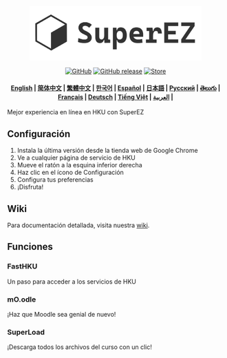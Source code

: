 <p align="center">
    <br>
    <img src="https://github.com/EZ-HKU/SuperEZ/raw/main/images/logowithtext.png" width="400"/>
    <br>
</p>

<p align="center">
    <a href="https://github.com/EZ-HKU/SuperEZ/blob/main/LICENSE"><img alt="GitHub" src="https://img.shields.io/badge/LICENSE-GPL-blue"></a>
    <a href="https://github.com/EZ-HKU/SuperEZ/releases"><img alt="GitHub release" src="https://img.shields.io/badge/release-latest-green"></a>
    <a href="https://chromewebstore.google.com/detail/superez/jioahfpcicbofijpaoflhlgpkaacchka"><img alt="Store" src="https://img.shields.io/badge/extension store-download-red"></a>
</p>

<h4 align="center">
    <p>
        <a href="https://github.com/EZ-HKU/SuperEZ/">English</a> |
        <a href="https://github.com/EZ-HKU/SuperEZ/blob/main/mlp/README_zh-hans.md">简体中文</a> |
        <a href="https://github.com/EZ-HKU/SuperEZ/blob/main/mlp/README_zh-hant.md">繁體中文</a> |
        <a href="https://github.com/EZ-HKU/SuperEZ/blob/main/mlp/README_ko.md">한국어</a> |
        <a href="https://github.com/EZ-HKU/SuperEZ/blob/main/mlp/README_es.md">Español</a> |
        <a href="https://github.com/EZ-HKU/SuperEZ/blob/main/mlp/README_ja.md">日本語</a> |
        <a href="https://github.com/EZ-HKU/SuperEZ/blob/main/mlp/README_ru.md">Русский</a> |
        <a href="https://github.com/EZ-HKU/SuperEZ/blob/main/mlp/README_te.md">తెలుగు</a> |
        <a href="https://github.com/EZ-HKU/SuperEZ/blob/main/mlp/README_fr.md">Français</a> |
        <a href="https://github.com/EZ-HKU/SuperEZ/blob/main/mlp/README_de.md">Deutsch</a> |
        <a href="https://github.com/EZ-HKU/SuperEZ/blob/main/mlp/README_vi.md">Tiếng Việt</a> |
        <a href="https://github.com/EZ-HKU/SuperEZ/blob/main/mlp/README_ar.md">العربية</a> |
    </p>
</h4>
Mejor experiencia en línea en HKU con SuperEZ

## Configuración
1. Instala la última versión desde la tienda web de Google Chrome
2. Ve a cualquier página de servicio de HKU
3. Mueve el ratón a la esquina inferior derecha
4. Haz clic en el ícono de Configuración
5. Configura tus preferencias
6. ¡Disfruta!

## Wiki
Para documentación detallada, visita nuestra [wiki](https://github.com/EZ-HKU/SuperEZ/wiki).

## Funciones
### FastHKU
Un paso para acceder a los servicios de HKU
### mO.odle
¡Haz que Moodle sea genial de nuevo!
### SuperLoad
¡Descarga todos los archivos del curso con un clic!